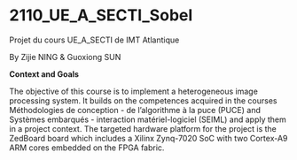 # 2110_UE_A_SECTI_Sobel

Projet du cours UE_A_SECTI de IMT Atlantique

By Zijie NING & Guoxiong SUN

**Context and Goals**

The objective of this course is to implement a heterogeneous image processing system. It builds on the competences acquired in the courses Méthodologies de conception - de l’algorithme à la puce (PUCE) and Systèmes embarqués - interaction matériel-logiciel (SEIML) and apply them in a project context. The targeted hardware platform for the project is the ZedBoard board which includes a Xilinx Zynq-7020 SoC with two Cortex-A9 ARM cores embedded on the FPGA fabric.
